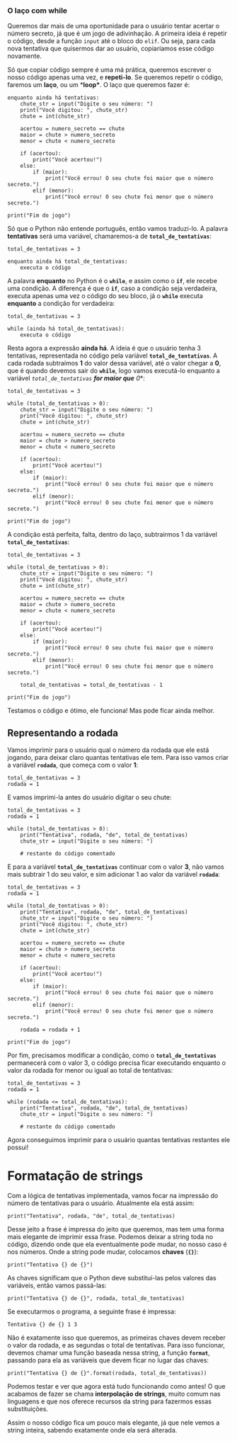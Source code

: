 ### **O laço com while**



Queremos dar mais de uma oportunidade para o usuário tentar acertar o número secreto, já que é um jogo de adivinhação. A primeira ideia é repetir o código, desde a função `input` até o bloco do `elif`. Ou seja, para cada nova tentativa que quisermos dar ao usuário, copiaríamos esse código novamente.

Só que copiar código sempre é uma má prática, queremos escrever o nosso código apenas uma vez, e **repeti-lo**. Se queremos repetir o código, faremos um **laço**, ou um ***loop\***. O laço que queremos fazer é:

```
enquanto ainda há tentativas:
    chute_str = input("Digite o seu número: ")
    print("Você digitou: ", chute_str)
    chute = int(chute_str)

    acertou = numero_secreto == chute
    maior = chute > numero_secreto
    menor = chute < numero_secreto

    if (acertou):
        print("Você acertou!")
    else:
        if (maior):
            print("Você errou! O seu chute foi maior que o número secreto.")
        elif (menor):
            print("Você errou! O seu chute foi menor que o número secreto.")

print("Fim do jogo")
```

Só que o Python não entende português, então vamos traduzi-lo. A palavra **tentativas** será uma variável, chamaremos-a de **`total_de_tentativas`**:

```
total_de_tentativas = 3

enquanto ainda há total_de_tentativas:
    executa o código
```

A palavra **enquanto** no Python é o **`while`**, e assim como o **`if`**, ele recebe uma condição. A diferença é que o **`if`**, caso a condição seja verdadeira, executa apenas uma vez o código do seu bloco, já o **`while`** executa **enquanto** a condição for verdadeira:

```
total_de_tentativas = 3

while (ainda há total_de_tentativas):
    executa o código
```

Resta agora a expressão **ainda há**. A ideia é que o usuário tenha 3 tentativas, representada no código pela variável **`total_de_tentativas`**. A cada rodada subtraímos **1** do valor dessa variável, até o valor chegar a **0**, que é quando devemos sair do **`while`**, logo vamos executá-lo enquanto a variável *`total_de_tentativas` **for maior que** 0**:

```
total_de_tentativas = 3

while (total_de_tentativas > 0):
    chute_str = input("Digite o seu número: ")
    print("Você digitou: ", chute_str)
    chute = int(chute_str)

    acertou = numero_secreto == chute
    maior = chute > numero_secreto
    menor = chute < numero_secreto

    if (acertou):
        print("Você acertou!")
    else:
        if (maior):
            print("Você errou! O seu chute foi maior que o número secreto.")
        elif (menor):
            print("Você errou! O seu chute foi menor que o número secreto.")

print("Fim do jogo")
```

A condição está perfeita, falta, dentro do laço, subtrairmos 1 da variável **`total_de_tentativas`**:

```
total_de_tentativas = 3

while (total_de_tentativas > 0):
    chute_str = input("Digite o seu número: ")
    print("Você digitou: ", chute_str)
    chute = int(chute_str)

    acertou = numero_secreto == chute
    maior = chute > numero_secreto
    menor = chute < numero_secreto

    if (acertou):
        print("Você acertou!")
    else:
        if (maior):
            print("Você errou! O seu chute foi maior que o número secreto.")
        elif (menor):
            print("Você errou! O seu chute foi menor que o número secreto.")

    total_de_tentativas = total_de_tentativas - 1

print("Fim do jogo")
```

Testamos o código e ótimo, ele funciona! Mas pode ficar ainda melhor.

## Representando a rodada

Vamos imprimir para o usuário qual o número da rodada que ele está jogando, para deixar claro quantas tentativas ele tem. Para isso vamos criar a variável **`rodada`**, que começa com o valor **1**:

```
total_de_tentativas = 3
rodada = 1
```

E vamos imprimi-la antes do usuário digitar o seu chute:

```
total_de_tentativas = 3
rodada = 1

while (total_de_tentativas > 0):
    print("Tentativa", rodada, "de", total_de_tentativas)
    chute_str = input("Digite o seu número: ")

    # restante do código comentado
```

E para a variável **`total_de_tentativas`** continuar com o valor **3**, não vamos mais subtrair 1 do seu valor, e sim adicionar 1 ao valor da variável **`rodada`**:

```
total_de_tentativas = 3
rodada = 1

while (total_de_tentativas > 0):
    print("Tentativa", rodada, "de", total_de_tentativas)
    chute_str = input("Digite o seu número: ")
    print("Você digitou: ", chute_str)
    chute = int(chute_str)

    acertou = numero_secreto == chute
    maior = chute > numero_secreto
    menor = chute < numero_secreto

    if (acertou):
        print("Você acertou!")
    else:
        if (maior):
            print("Você errou! O seu chute foi maior que o número secreto.")
        elif (menor):
            print("Você errou! O seu chute foi menor que o número secreto.")

    rodada = rodada + 1

print("Fim do jogo")
```

Por fim, precisamos modificar a condição, como o **`total_de_tentativas`** permanecerá com o valor 3, o código precisa ficar executando enquanto o valor da rodada for menor ou igual ao total de tentativas:

```
total_de_tentativas = 3
rodada = 1

while (rodada <= total_de_tentativas):
    print("Tentativa", rodada, "de", total_de_tentativas)
    chute_str = input("Digite o seu número: ")

    # restante do código comentado
```

Agora conseguimos imprimir para o usuário quantas tentativas restantes ele possui!

#  **Formatação de strings**

Com a lógica de tentativas implementada, vamos focar na impressão do número de tentativas para o usuário. Atualmente ela está assim:

```
print("Tentativa", rodada, "de", total_de_tentativas)
```

Desse jeito a frase é impressa do jeito que queremos, mas tem uma forma mais elegante de imprimir essa frase. Podemos deixar a string toda no código, dizendo onde que ela eventualmente pode mudar, no nosso caso é nos números. Onde a string pode mudar, colocamos **chaves** (**`{}`**):

```
print("Tentativa {} de {}")
```

As chaves significam que o Python deve substituí-las pelos valores das variáveis, então vamos passá-las:

```
print("Tentativa {} de {}", rodada, total_de_tentativas)
```

Se executarmos o programa, a seguinte frase é impressa:

```
Tentativa {} de {} 1 3
```

Não é exatamente isso que queremos, as primeiras chaves devem receber o valor da rodada, e as segundas o total de tentativas. Para isso funcionar, devemos chamar uma função baseada nessa string, a função **`format`**, passando para ela as variáveis que devem ficar no lugar das chaves:

```
print("Tentativa {} de {}".format(rodada, total_de_tentativas))
```

Podemos testar e ver que agora está tudo funcionando como antes! O que acabamos de fazer se chama **interpolação de strings**, muito comum nas linguagens e que nos oferece recursos da string para fazermos essas substituições.

Assim o nosso código fica um pouco mais elegante, já que nele vemos a string inteira, sabendo exatamente onde ela será alterada.